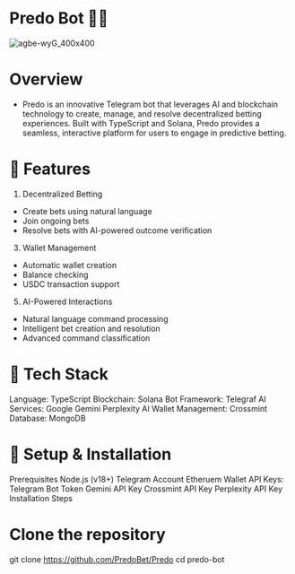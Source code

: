 # Predo Bot 🎲🤖
![agbe-wyG_400x400](https://github.com/user-attachments/assets/8d1bcc91-fcb3-4ea3-9562-f999721cd5ce)
# Overview
- Predo is an innovative Telegram bot that leverages AI and blockchain technology to create, manage, and resolve decentralized betting experiences. Built with TypeScript and Solana, Predo provides a seamless, interactive platform for users to engage in predictive betting.


# 🌟 Features

1. Decentralized Betting
- Create bets using natural language
- Join ongoing bets
- Resolve bets with AI-powered outcome verification

3. Wallet Management
- Automatic wallet creation
- Balance checking
- USDC transaction support

5. AI-Powered Interactions
- Natural language command processing
- Intelligent bet creation and resolution
- Advanced command classification

# 🚀 Tech Stack
Language: TypeScript
Blockchain: Solana
Bot Framework: Telegraf
AI Services:
Google Gemini
Perplexity AI
Wallet Management: Crossmint
Database: MongoDB

# 🔧 Setup & Installation
Prerequisites
Node.js (v18+)
Telegram Account
Etheruem Wallet
API Keys:
Telegram Bot Token
Gemini API Key
Crossmint API Key
Perplexity API Key
Installation Steps

# Clone the repository

git clone https://github.com/PredoBet/Predo
cd predo-bot


